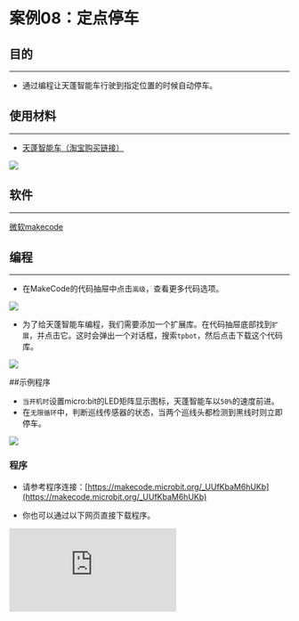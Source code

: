 ﻿---
sidebar_position: 15
sidebar_label: 定点停车
---

# 案例08：定点停车

## 目的
---
- 通过编程让天蓬智能车行驶到指定位置的时候自动停车。

## 使用材料
---

- [天蓬智能车（淘宝购买链接）](https://item.taobao.com/item.htm?ft=t&id=627045784239)



![](https://wiki-media-ef.oss-cn-hongkong.aliyuncs.com//images/TPBot_tianpeng_case_01_01.png)





## 软件
---
[微软makecode](https://makecode.microbit.org/#)


## 编程
---


- 在MakeCode的代码抽屉中点击`高级`，查看更多代码选项。

![](https://wiki-media-ef.oss-cn-hongkong.aliyuncs.com//images/TPBot_tianpeng_case_01_02.png)

- 为了给天蓬智能车编程，我们需要添加一个扩展库。在代码抽屉底部找到`扩展`，并点击它。这时会弹出一个对话框，搜索`tpbot`，然后点击下载这个代码库。

![](https://wiki-media-ef.oss-cn-hongkong.aliyuncs.com//images/TPBot_tianpeng_case_01_03.png)

##示例程序
- `当开机时`设置micro:bit的LED矩阵显示图标，天蓬智能车以`50%`的速度前进。
- 在`无限循环`中，判断巡线传感器的状态，当两个巡线头都检测到黑线时则立即停车。

![](https://wiki-media-ef.oss-cn-hongkong.aliyuncs.com//images/TPBot_tianpeng_case_08_04.png)

### 程序
- 请参考程序连接：[https://makecode.microbit.org/_UUfKbaM6hUKb](https://makecode.microbit.org/_UUfKbaM6hUKb)

- 你也可以通过以下网页直接下载程序。

<div
    style={{
        position: 'relative',
        paddingBottom: '60%',
        overflow: 'hidden',
    }}
>
    <iframe
        src="https://makecode.microbit.org/_UUfKbaM6hUKb"
        frameborder="0"
        sandbox="allow-popups allow-forms allow-scripts allow-same-origin"
        style={{
            position: 'absolute',
            width: '100%',
            height: '100%',
        }}
    />
</div>
---

## 结论
---

- 开机时显示指定图标，然后天蓬智能车向前行驶，当天蓬智能车行驶到黑线的位置时自动停车。


## 思考
---


## 常见问题
---
Q:使用案例中的代码发现小车不能正常运行？
A:电池电量不足，增大程序中的小车速度参数的数值，并测试。

## 相关阅读
---
